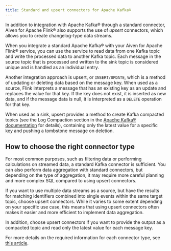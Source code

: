 ```yaml
---
title: Standard and upsert connectors for Apache Kafka®
---
```


In addition to integration with Apache Kafka® through a standard
connector, Aiven for Apache Flink® also supports the use of *upsert*
connectors, which allows you to create changelog-type data streams.

When you integrate a standard Apache Kafka® with your Aiven for Apache
Flink® service, you can use the service to read data from one Kafka
topic and write the processed data to another Kafka topic. Each message
in the source topic that is processed and written to the sink topic is
considered unique and is handled as an individual entry.

<!--
:::mermaid
graph LR;

> id1\>Source topic\]\-- message \--\> id2{Flink processing}; id2\--
> processed message \--\> id3\[sink topic\];
:::
-->

Another integration approach is upsert, or `INSERT/UPDATE`, which is a
method of updating or deleting data based on the message key. When used
as a source, Flink interprets a message that has an existing key as an
update and replaces the value for that key. If the key does not exist,
it is inserted as new data, and if the message data is null, it is
interpreted as a `DELETE` operation for that key.

When used as a sink, upsert provides a method to create Kafka compacted
topics (see the Log Compaction section in the [Apache Kafka®
documentation](https://kafka.apache.org/documentation/) for details),
containing only the latest value for a specific key and pushing a
tombstone message on deletion.

<!--
:::mermaid
graph LR;

> id1\>Source topic\]\-- key, value \--\> id2{Flink processing}; id2-.
> key not found .-\> id3(INSERT); id2-. key found, value .-\>
> id4(UPDATE); id2-. key found, no value .-\> id5(DELETE);
> id3-.-\>id6\[Sink topic\]; id4-.-\>id6; id5-.-\>id6;
:::
-->

## How to choose the right connector type

For most common purposes, such as filtering data or performing
calculations on streamed data, a standard Kafka connector is sufficient.
You can also perform data aggregation with standard connectors, but
depending on the type of aggregation, it may require more careful
planning and more complex SQL compared to using upsert connectors.

If you want to use multiple data streams as a source, but have the
results for matching identifiers combined into single events within the
same target topic, choose upsert connectors. While it varies to some
extent depending on your specific use case, this means that using upsert
connectors often makes it easier and more efficient to implement data
aggregation.

In addition, choose upsert connectors if you want to provide the output
as a compacted topic and read only the latest value for each message
key.

For more details on the required information for each connector type,
see [this article](kafka-connector-requirements).
